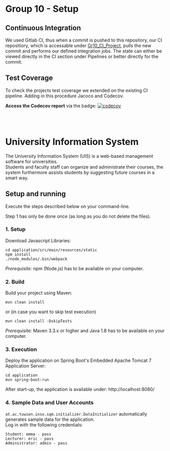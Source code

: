# Group 10 - Setup #

## Continuous Integration ##

We used Gitlab CI, thus when a commit is pushed to this repository, our CI repositiory, which is accessable under [Gr10_CI_Project](https://gitlab.com/insch/sqm_gr10), pulls the new commit and performs our defined integration jobs.
The state can either be viewed directly in the CI section under Pipelines or better directly for the commit.

## Test Coverage ##

To check the projects test coverage we extended on the existing CI pipeline. Adding in this procedure Jacoco and Codecov.

**Access the Codecov report** via the badge:
[![codecov](https://codecov.io/gl/insch/sqm_gr10/branch/master/graph/badge.svg)](https://codecov.io/gl/insch/sqm_gr10)

<br/><br/>

# University Information System #

The University Information System (UIS) is a web-based management software for universities. <br/>
Students and faculty staff can organize and administrate their courses, the system furthermore assists students by suggesting future courses in a smart way.

## Setup and running ##

Execute the steps described below on your command-line.

Step 1 has only be done once (as long as you do not delete the files).

### 1. Setup ###

Download Javascript Libraries:

```
cd application/src/main/resources/static
npm install
./node_modules/.bin/webpack
```

_Prerequisite:_ npm (Node.js) has to be available on your computer.

### 2. Build ###

Build your project using Maven:

```
mvn clean install
```
or (in case you want to skip test execution)
```
mvn clean install -DskipTests
```

_Prerequisite:_  Maven 3.3.x or higher and Java 1.8 has to be available on your computer.

### 3. Execution ###

Deploy the application on Spring Boot's Embedded Apache Tomcat 7 Application Server:

```
cd application
mvn spring-boot:run
```

After start-up, the application is available under:
http://localhost:8080/

### 4. Sample Data and User Accounts ###

```at.ac.tuwien.inso.sqm.initializer.DataInitializer``` automatically generates sample data for the application.<br/>
Log in with the following credentials:

```
Student: emma - pass
Lecturer: eric - pass
Administrator: admin - pass
```



